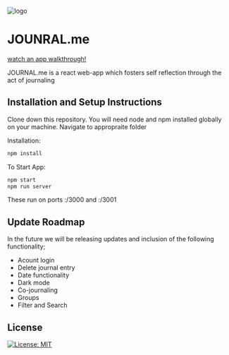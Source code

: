 ![logo](https://64.media.tumblr.com/0cbd98315d5588fb2e7b78eb002f1e54/8480379ca55bc022-78/s500x750/23ae73b19f6d41cb1754b5b7925f268b5943b64b.png)

# JOUNRAL.me
[watch an app walkthrough!](https://youtu.be/EzzmgISc6f0)


<!-- watch an app walkthrough! https://youtu.be/EzzmgISc6f0 -->

JOURNAL.me is a react web-app which fosters self reflection through the act of journaling 

## Installation and Setup Instructions

Clone down this repository. You will need node and npm installed globally on your machine.
Navigate to appropraite folder

Installation: 
```bash
npm install
```
To Start App:
```bash
npm start
npm run server
```
These run on ports :/3000 and :/3001

## Update Roadmap
In the future we will be releasing updates and inclusion of the following functionality;
- Acount login
- Delete journal entry
- Date functionality 
- Dark mode
- Co-journaling 
- Groups
- Filter and Search

## License 
[![License: MIT](https://img.shields.io/badge/License-MIT-yellow.svg)](https://opensource.org/licenses/MIT)



